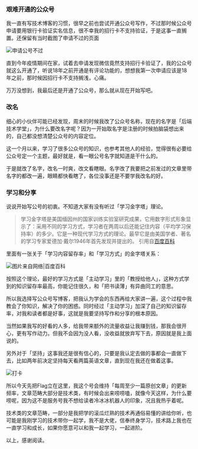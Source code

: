 ### 艰难开通的公众号

我一直有写技术博客的习惯，很早之前也尝试开通公众号写作，不过那时候公众号申请要用银行卡验证实名信息，很不幸我的招行卡不支持验证，于是这事一直搁置。还保留有当时截图了申请不过的页面

![申请公号不过](F:\github\lemonchann.github.io\_posts\other\申请公号不过.jpg)

直到今年疫情期间在家，试着去申请发现微信竟然支持招行卡验证了，我的公众号就这么开通了，听说18年之前开通是有评论功能的，想想我第一次申请应该是18年之前，那时候因招行卡不支持搁浅，心痛。

万万没想到，我最后还是开通了公众号，那么就从现在开始写吧。

### 改名

细心的小伙伴可能已经发现，周末的时候我改了公众号名称，现在的名字是「后端技术学堂」，为什么要改名字呢？因为一开始取名字是注册的时候拍脑袋想出来的，自己都没想清楚公众号的内容定位。

这一个月以来，学习了很多公众号的知识，也参考其他人的经验，觉得很有必要给公众号定一个主题，最好就是，看一眼公号名字就知道是干什么的。

于是就改了名字，改名一时爽，改文看瞎眼。名字改了我要把之前发过的文章里带名字的都改一遍，眼睛都快看瞎了，各位没事还是不要学我改名的好。



### 学习和分享

说说开始写公号的初衷。不知道大家有没有听过「学习金字塔」理论。

>  学习金字塔是美国缅因州的国家训练实验室研究成果，它用数字形式形象显示了：采用不同的学习方式，学习者在两周以后还能记住内容（平均学习保持率）的多少。它是一种现代学习方式的理论。最早它是由美国学者、著名的学习专家爱德加·戴尔1946年首先发现并提出的。 引用自[百度百科](https://baike.baidu.com/item/%E5%AD%A6%E4%B9%A0%E9%87%91%E5%AD%97%E5%A1%94)

里面有一张关于「学习内容留存率」和「学习方式」的金字塔关系：

 ![图片来自网络|百度百科](https://bkimg.cdn.bcebos.com/pic/b90e7bec54e736d193aa0f1f94504fc2d5626968?x-bce-process=image/watermark,g_7,image_d2F0ZXIvYmFpa2UxMTY=,xp_5,yp_5) 

按照这个理论，最好的学习方式是「主动学习」里的「教授给他人」，这种方式学到的知识留存率最高，你能记住很久，和「把书读薄」有异曲同工的意思。

所以我选择写公众号写博客，把我认为学会的东西再给大家讲一遍，这个过程中我教会了你知识，解决了你的困惑。同时经过「主动学习」加深了自己的知识留存率，对我和读者都是好事，这就是我要坚持写作和分享的根本原因。

当然如果我写的好看的人多，给我带来额外的流量收益让我赚到钱，那我会很开心，更有写作动力。但我不会因为没人看，没收益就放弃写下去，原因就是我上面说的。

另外对于「坚持」这事我还是很有信心的，只要是我认定去做的事都会一直做下去，比如两年前决定坚持每天看两篇英语文章，直到现在我还在做着这事。

![打卡](F:\github\lemonchann.github.io\_posts\other\打卡.jpg)



所以今天先把Flag立在这里，我这个号会维持「每周至少一篇原创文章」的更新频率，文章范畴大部分是技术类，有时候会出来唠唠嗑，就像今天这样，为什么要唠呢，因为这不是服务号我不想给读者冷冰冰机器人的印象，况且我热乎着呢。

技术类的文章范畴，一部分是我把学的滚瓜烂熟的技术再通俗易懂的讲给你听，也可能是我刚学习的技术带你一起学，我不是大佬，信奉终身学习，技术路上我也在一直学习和成长，如果你愿意可以和我一起学习，一起进阶。

以上，感谢阅读。

